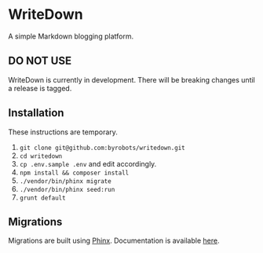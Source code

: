 # WriteDown
A simple Markdown blogging platform.

## DO NOT USE
WriteDown is currently in development. There will be breaking changes until a
release is tagged.

## Installation
These instructions are temporary.

1. `git clone git@github.com:byrobots/writedown.git`
2. `cd writedown`
3. `cp .env.sample .env` and edit accordingly.
4. `npm install && composer install`
5. `./vendor/bin/phinx migrate`
6. `./vendor/bin/phinx seed:run`
7. `grunt default`

## Migrations
Migrations are built using [Phinx](https://phinx.org/). Documentation is
available [here](http://docs.phinx.org/en/latest/index.html).


